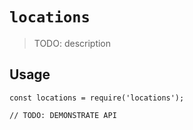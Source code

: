 # `locations`

> TODO: description

## Usage

```
const locations = require('locations');

// TODO: DEMONSTRATE API
```

